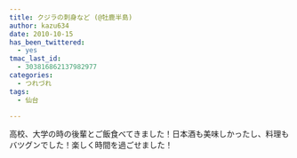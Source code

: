 ```yaml
---
title: クジラの刺身など (@牡鹿半島)
author: kazu634
date: 2010-10-15
has_been_twittered:
  - yes
tmac_last_id:
  - 303816862137982977
categories:
  - つれづれ
tags:
  - 仙台

---
```

<div class="pp_items">
<div class="pp_item">
<p>
      高校、大学の時の後輩とご飯食べてきました！日本酒も美味しかったし、料理もバツグンでした！楽しく時間を過ごせました！
</p>
</div>
  
<div class="pp_item">
<img style="max-width: 100%;" src="http://static.pixelpipe.com/3644ab8f-e504-468c-bc63-2e331960008a_b.jpg" alt="" />
</div>
  
<div class="pp_item">
<img style="max-width: 100%;" src="http://static.pixelpipe.com/a090fd0e-20d7-40bd-857f-f2e42d3b497e_b.jpg" alt="" />
</div>
</div>
